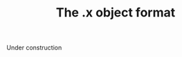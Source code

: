 ﻿---
title: "The **.x** object format"
linktitle: "Microsoft DirectX (.x)"
weight: 2
---

Under construction
